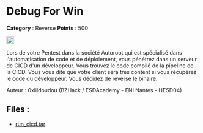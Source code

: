 # Debug For Win

**Category** : Reverse
**Points** : 500

<img src="https://cdn.iconscout.com/icon/free/png-256/free-france-flag-country-nation-empire-36011.png?f=webp" width="20" height="20"/>

Lors de votre Pentest dans la société Autoroot qui est spécialisé dans l'automatisation de code et de déploiement, vous pénétrez dans un serveur de CICD d'un développeur. 
Vous trouvez le code compilé de la pipeline de la CICD. Vous vous dite que votre client sera très content si vous récupérez le code du développeur. 
Vous décidez de reverse le binaire.

Auteur : 0xlildoudou (BZHack / ESDAcademy - ENI Nantes - HESD04)


## Files : 
 - [run_cicd.tar](./run_cicd.tar)


